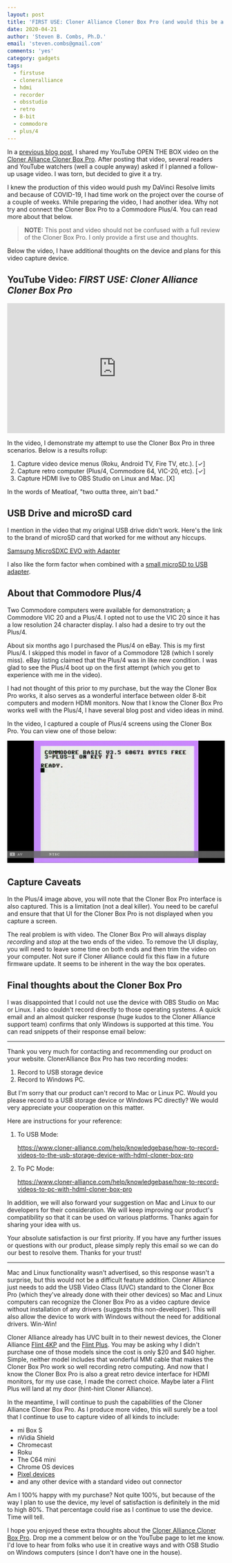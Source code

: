 ```yaml
---
layout: post
title: 'FIRST USE: Cloner Alliance Cloner Box Pro (and would this be a good tool for retro-computing fans?)'
date: 2020-04-21
author: 'Steven B. Combs, Ph.D.'
email: 'steven.combs@gmail.com'
comments: 'yes'
category: gadgets
tags:
  - firstuse
  - cloneralliance
  - hdmi
  - recorder
  - obsstudio
  - retro
  - 8-bit
  - commodore
  - plus/4
---
```


In a [previous blog post](https://www.stevencombs.com/gadgets/2020/03/28/unbox-cloner-box-pro.html), I shared my YouTube OPEN THE BOX video on the [Cloner Alliance Cloner Box Pro](https://amzn.to/2UMUOCd). After posting that video, several readers and YouTube watchers (well a couple anyway) asked if I planned a follow-up usage video. I was torn, but decided to give it a try.

I knew the production of this video would push my DaVinci Resolve limits and because of COVID-19, I had time work on the project over the course of a couple of weeks. While preparing the video, I had another idea. Why not try and connect the Cloner Box Pro to a Commodore Plus/4. You can read more about that below.

> **NOTE:** This post and video should not be confused with a full review of the Cloner Box Pro. I only provide a first use and thoughts.

Below the video, I have additional thoughts on the device and plans for this video capture device.

## YouTube Video: _FIRST USE: Cloner Alliance Cloner Box Pro_

<div style="position:relative;padding-top:56.25%;">
  <p><iframe src="https://www.youtube.com/embed/dyCbBL9jkvQ" frameborder="0" allowfullscreen style="position:absolute;top:0;left:0;width:100%;height:100%;"></iframe></p>
</div>

In the video, I demonstrate my attempt to use the Cloner Box Pro in three scenarios. Below is a results rollup:

1. Capture video device menus (Roku, Android TV, Fire TV, etc.). [✓]
2. Capture retro computer (Plus/4, Commodore 64, VIC-20, etc).  [✓]
3. Capture HDMI live to OBS Studio on Linux and Mac. [X]

In the words of Meatloaf, "two outta three, ain't bad."

## USB Drive and microSD card

I mention in the video that my original USB drive didn't work. Here's the link to the brand of microSD card that worked for me without any hiccups.

[Samsung MicroSDXC EVO with Adapter](https://amzn.to/3eFdoVR)

I also like the form factor when combined with a [small microSD to USB adapter](https://amzn.to/3artVcz).

## About that Commodore Plus/4

Two Commodore computers were available for demonstration; a Commodore VIC 20 and a Plus/4. I opted not to use the VIC 20 since it has a low resolution 24 character display. I also had a desire to try out the Plus/4.

About six months ago I purchased the Plus/4 on eBay. This is my first Plus/4. I skipped this model in favor of a Commodore 128 (which I sorely miss).  eBay listing claimed that the Plus/4 was in like new condition. I was glad to see the Plus/4 boot up on the first attempt (which you get to experience with me in the video).

I had not thought of this prior to my purchase, but the way the Cloner Box Pro works, it also serves as a wonderful interface between older 8-bit computers and modern HDMI monitors. Now that I know the Cloner Box Pro works well with the Plus/4, I have several blog post and video ideas in mind.

In the video, I captured a couple of Plus/4 screens using the Cloner Box Pro. You can view one of those below:

![Cloner Box Pro screen capture from Commodore Plus/4](/images/posts/2020-04-21-plus-4-capture.JPG)

## Capture Caveats

In the Plus/4 image above, you will note that the Cloner Box Pro interface is also captured. This is a limitation (not a deal killer). You need to be careful and ensure that that UI for the Cloner Box Pro is not displayed when you capture a screen.

The real problem is with video. The Cloner Box Pro will always display _recording_ and _stop_ at the two ends of the video. To remove the UI display, you will need to leave some time on both ends and then trim the video on your computer. Not sure if Cloner Alliance could fix this flaw in a future firmware update. It seems to be inherent in the way the box operates.

## Final thoughts about the Cloner Box Pro

I was disappointed that I could not use the device with OBS Studio on Mac or Linux. I also couldn't record directly to those operating systems. A quick email and an almost quicker response (huge kudos to the Cloner Alliance support team) confirms that only Windows is supported at this time. You can read snippets of their response email below:

***

Thank you very much for contacting and recommending our product on your website. ClonerAlliance Box Pro has two recording modes:

   1. Record to USB storage device
   2. Record to Windows PC.

But I'm sorry that our product can't record to Mac or Linux PC. Would you please record to a USB storage device or Windows PC directly? We would very appreciate your cooperation on this matter.

Here are instructions for your reference:

1. To USB Mode:

    https://www.cloner-alliance.com/help/knowledgebase/how-to-record-videos-to-the-usb-storage-device-with-hdml-cloner-box-pro

2. To PC Mode:

    https://www.cloner-alliance.com/help/knowledgebase/how-to-record-videos-to-pc-with-hdml-cloner-box-pro

In addition, we will also forward your suggestion on Mac and Linux to our developers for their consideration. We will keep improving our product's compatibility so that it can be used on various platforms. Thanks again for sharing your idea with us.

Your absolute satisfaction is our first priority. If you have any further issues or questions with our product, please simply reply this email so we can do our best to resolve them. Thanks for your trust!

***

Mac and Linux functionality wasn't advertised, so this response wasn't a surprise, but this would not be a difficult feature addition. Cloner Alliance just needs to add the USB Video Class (UVC) standard to the Cloner Box Pro (which they've already done with their other devices) so Mac and Linux computers can recognize the Cloner Box Pro as a video capture device without installation of any drivers (suggests this non-developer). This will also allow the device to work with Windows without the need for additional drivers. Win-Win!

Cloner Alliance already has UVC built in to their newest devices, the Cloner Alliance [Flint 4KP](https://amzn.to/3cBUiOm) and the [Flint Plus](https://amzn.to/3bqcLgL). You may be asking why I didn't purchase one of those models since the cost is only $20 and $40 higher. Simple, neither model includes that wonderful MMI cable that makes the Cloner Box Pro work so well recording retro computing. And now that I know the Cloner Box Pro is also a great retro device interface for HDMI monitors, for my use case, I made the correct choice. Maybe later a Flint Plus will land at my door (hint-hint Cloner Alliance).

In the meantime, I will continue to push the capabilities of the Cloner Alliance Cloner Box Pro. As I produce more video, this will surely be a tool that I continue to use to capture video of all kinds to include:

* mi Box S
* nVidia Shield
* Chromecast
* Roku
* The C64 mini
* Chrome OS devices
* [Pixel devices](https://www.pixelpowerpodcast.com)
* and any other device with a standard video out connector

Am I 100% happy with my purchase? Not quite 100%, but because of the way I plan to use the device, my level of satisfaction is definitely in the mid to high 80%. That percentage could rise as I continue to use the device. Time will tell.

I hope you enjoyed these extra thoughts about the [Cloner Alliance Cloner Box Pro](https://amzn.to/2UMUOCd). Drop me a comment below or on the YouTube page to let me know. I'd love to hear from folks who use it in creative ways and with OSB Studio on Windows computers (since I don't have one in the house).
